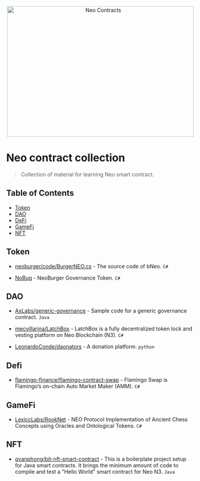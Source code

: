 <div align="center">
	<img width="500" height="350" src="https://neo3.azureedge.net/images/logo%20files-dark.svg" alt="Neo Contracts">
</div>

# Neo contract collection

> Collection of material for learning Neo smart contract.

## Table of Contents

- [Token](#Token)
- [DAO](#DAO)
- [DeFi](#Defi)
- [GameFi](#GameFi)
- [NFT](#NFT)


## Token

* [neoburger/code/BurgerNEO.cs](https://github.com/neoburger/code/blob/main/BurgerNEO.cs) - The source code of bNeo. `C#`

* [NoBug](https://github.com/neoburger/code/blob/main/NeoBurgerGovernanceToken.cs) - NeoBurger Governance Token. `C#`

## DAO

* [AxLabs/generic-governance](https://github.com/AxLabs/generic-governance) - Sample code for a generic governance contract. `Java`

* [mecvillarina/LatchBox](https://github.com/mecvillarina/LatchBox) - LatchBox is a fully decentralized token lock and vesting platform on Neo Blockchain (N3). `C#`

* [LeonardoConde/daonators](https://github.com/LeonardoConde/daonators) - A donation platform. `python`

## Defi

* [flamingo-finance/flamingo-contract-swap](https://github.com/flamingo-finance/flamingo-contract-swap) - Flamingo Swap is Flamingo’s on-chain Auto Market Maker (AMM). `C#`

## GameFi

* [LexiccLabs/RookNet](https://github.com/LexiccLabs/RookNet) - NEO Protocol Implementation of Ancient Chess Concepts using Oracles and Ontological Tokens. `C#`

## NFT

* [qvanphong/bit-nft-smart-contract](https://github.com/qvanphong/bit-nft-smart-contract) - This is a boilerplate project setup for Java smart contracts. It brings the minimum amount of code to compile and test a "Hello World" smart contract for Neo N3. `Java`